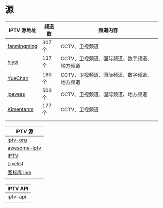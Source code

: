 # 源
| IPTV 源地址                                                                                                               | 频道数  | 频道内容                     |
|------------------------------------------------------------------------------------------------------------------------|------|--------------------------|
| [fanmingming](https://fanmingming.com/txt?url=https://raw.githubusercontent.com/fanmingming/live/main/tv/m3u/ipv6.m3u) | 307个 | CCTV、卫视频道                |
| [hiyoi](https://mirror.ghproxy.com/https://raw.githubusercontent.com/hiyoi/IPTV/main/IPTV.m3u)                         | 137个 | CCTV、卫视频道、国际频道、数字频道、地方频道 |
| [YueChan](https://mirror.ghproxy.com/https://raw.githubusercontent.com/YueChan/Live/main/IPTV.m3u)                     | 180个 | CCTV、卫视频道、国际频道、数字频道、地方频道 |
| [joevess](https://mirror.ghproxy.com/https://raw.githubusercontent.com/joevess/IPTV/main/iptv.m3u8)                    | 503个 | CCTV、卫视频道、国际频道、地方频道      |
| [Kimentanm](https://mirror.ghproxy.com/https://raw.githubusercontent.com/Kimentanm/aptv/master/m3u/iptv.m3u)           | 177个 | CCTV、卫视频道                |
| []()                                                                                                                   |      |                          |
|                                                                                                                        |      |                          |

| IPTV 源                                                   |
|----------------------------------------------------------|
| [iptv-org](https://github.com/iptv-org/iptv)             |
| [awesome-iptv](https://github.com/iptv-org/awesome-iptv) |
| [IPTV](https://github.com/joevess/IPTV)                  |
| [Livelist](https://github.com/Rivens7/Livelist)          |
| [图标库 live](https://github.com/fanmingming/live)          |
|                                                          |

| IPTV API                                       |
|------------------------------------------------|
| [iptv-api](https://github.com/Guovin/iptv-api) |
|                                                |
